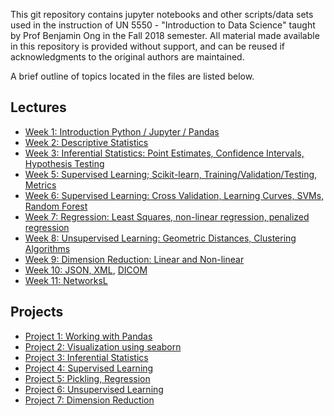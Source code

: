 This git repository contains jupyter notebooks and other scripts/data
sets used in the instruction of UN 5550 - "Introduction to Data
Science" taught by Prof Benjamin Ong in the Fall 2018 semester.  All
material made available in this repository is provided without
support, and can be reused if acknowledgments to the original authors
are maintained.

A brief outline of topics located in the files are listed below.

## Lectures

- [Week 1: Introduction Python / Jupyter / Pandas](lectures/Week01.ipynb)
- [Week 2: Descriptive Statistics](lectures/Week02.ipynb)
- [Week 3: Inferential Statistics: Point Estimates, Confidence Intervals, Hypothesis Testing](lectures/Week03.ipynb)
- [Week 5: Supervised Learning; Scikit-learn, Training/Validation/Testing, Metrics](lectures/Week05.ipynb)
- [Week 6: Supervised Learning: Cross Validation, Learning Curves, SVMs, Random Forest](lectures/Week06.ipynb)
- [Week 7: Regression: Least Squares, non-linear regression, penalized regression](lectures/Week07.ipynb)
- [Week 8: Unsupervised Learning: Geometric Distances, Clustering Algorithms](lectures/Week08.ipynb)
- [Week 9: Dimension Reduction: Linear and Non-linear](lectures/Week09.ipynb)
- [Week 10: JSON, XML](labs/DataSchemas.ipynb), [DICOM](labs/Lab10_DICOM.ipynb)
- [Week 11: NetworksL](lectures/Week11.ipynb)

## Projects

- [Project 1: Working with Pandas](projects/Project01.ipynb)
- [Project 2: Visualization using seaborn](projects/Project02.ipynb)
- [Project 3: Inferential Statistics](projects/Project03.ipynb)
- [Project 4: Supervised Learning](projects/Project04.ipynb)
- [Project 5: Pickling, Regression](projects/Project05.ipynb)
- [Project 6: Unsupervised Learning](projects/Project06.ipynb)
- [Project 7: Dimension Reduction](projects/Project07.ipynb)










